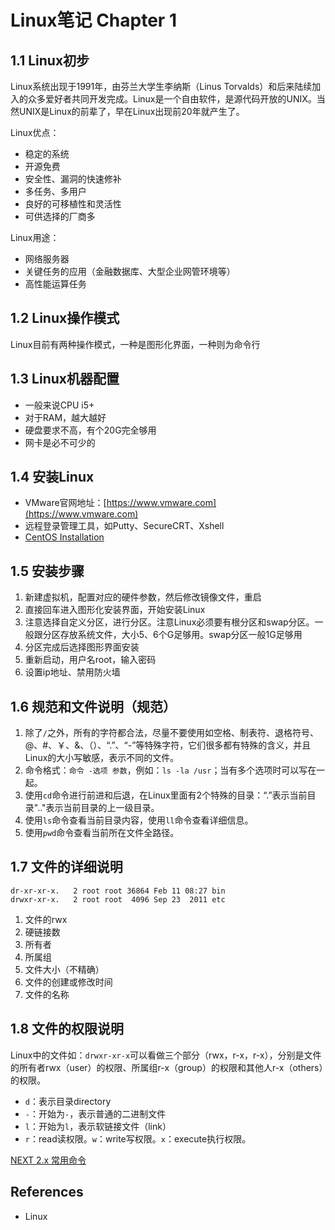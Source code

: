 # Linux笔记 Chapter 1

## 1.1 Linux初步
Linux系统出现于1991年，由芬兰大学生李纳斯（Linus Torvalds）和后来陆续加入的众多爱好者共同开发完成。Linux是一个自由软件，是源代码开放的UNIX。当然UNIX是Linux的前辈了，早在Linux出现前20年就产生了。

Linux优点：
- 稳定的系统
- 开源免费
- 安全性、漏洞的快速修补
- 多任务、多用户
- 良好的可移植性和灵活性
- 可供选择的厂商多

Linux用途：
- 网络服务器
- 关键任务的应用（金融数据库、大型企业网管环境等）
- 高性能运算任务

## 1.2 Linux操作模式
Linux目前有两种操作模式，一种是图形化界面，一种则为命令行

## 1.3 Linux机器配置
- 一般来说CPU i5+
- 对于RAM，越大越好
- 硬盘要求不高，有个20G完全够用
- 网卡是必不可少的

## 1.4 安装Linux
- VMware官网地址：[https://www.vmware.com](https://www.vmware.com)
- 远程登录管理工具，如Putty、SecureCRT、Xshell
- [CentOS Installation](CentOSInstallation.md)

## 1.5 安装步骤
1. 新建虚拟机，配置对应的硬件参数，然后修改镜像文件，重启
2. 直接回车进入图形化安装界面，开始安装Linux
3. 注意选择自定义分区，进行分区。注意Linux必须要有根分区和swap分区。一般跟分区存放系统文件，大小5、6个G足够用。swap分区一般1G足够用
4. 分区完成后选择图形界面安装
5. 重新启动，用户名root，输入密码
6. 设置ip地址、禁用防火墙

## 1.6 规范和文件说明（规范）
1. 除了`/`之外，所有的字符都合法，尽量不要使用如空格、制表符、退格符号、@、#、￥、&、（）、“.”、“-”等特殊字符，它们很多都有特殊的含义，并且Linux的大小写敏感，表示不同的文件。
2. 命令格式：`命令 -选项 参数`，例如：`ls -la /usr`；当有多个选项时可以写在一起。
3. 使用`cd`命令进行前进和后退，在Linux里面有2个特殊的目录：“.”表示当前目录".."表示当前目录的上一级目录。
4. 使用`ls`命令查看当前目录内容，使用`ll`命令查看详细信息。
5. 使用`pwd`命令查看当前所在文件全路径。

## 1.7 文件的详细说明
```
dr-xr-xr-x.   2 root root 36864 Feb 11 08:27 bin
drwxr-xr-x.   2 root root  4096 Sep 23  2011 etc
```
1. 文件的rwx
1. 硬链接数
1. 所有者
1. 所属组
1. 文件大小（不精确）
1. 文件的创建或修改时间
1. 文件的名称

## 1.8 文件的权限说明
Linux中的文件如：`drwxr-xr-x`可以看做三个部分（rwx，r-x，r-x），分别是文件的所有者rwx（user）的权限、所属组r-x（group）的权限和其他人r-x（others）的权限。
- `d`：表示目录directory
- `-`：开始为`-`，表示普通的二进制文件
- `l`：开始为`l`，表示软链接文件（link）	
- `r`：read读权限。`w`：write写权限。`x`：execute执行权限。

[NEXT 2.x 常用命令](LinuxNoteCommands.md)
    
## References
- Linux